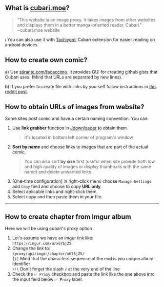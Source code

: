 ## What is [cubari.moe](https://cubari.moe/)?
> "This website is an image proxy. It takes images from other websites and displays them in a better manga-oriented reader, Cubari."  
~cubari.moe website

`ℹ️` You can also use it with [Tachiyomi](https://tachiyomi.org/) Cubari extension for easier reading on android devices.

## How to create own comic?
a)  Use [stirante.com/facaccimo](https://stirante.com/facaccimo/). It provides GUI for creating github gists that Cubari uses. (Mind that URLs are separated by new lines). 

b) If you prefer to create file with links by yourself follow instructions in [this reddit post](https://www.reddit.com/r/manga/comments/mcicbp/sl_how_to_host_a_series_on_imgur_with_guyamoe/).

## How to obtain URLs of images from website?
Some sites post comic and have a certain naming convention. You can:
1. Use **link grabber** function in [Jdownloader](https://jdownloader.org/) to obtain them.  
    > It's located in bottom left corner of program's window
2. **Sort by name** and choose links to images that are part of the actual comic. 
    > You can also sort **by size** first (useful when site provide both low and high quality of images or display thumbnails with the same name) and delete unwanted links.
3. [One-time configuration] In right-click menu choose `Manage Settings` add `Copy` field and choose to copy **URL only**.
4. Select aplicable links and right-click them. 
5. Select copy and then paste them in your file.

---

## How to create chapter from Imgur album
Here we will be using cubari's proxy option

1. Let's assume we have an imgur link like:  
	`https://imgur.com/a/x67SjZ5`
2. Change the link to:  
	`/proxy/api/imgur/chapter/x67SjZ5/`  
		`[i]` Mind that the characters sequence at the end is you unique album identifier  
		`/!\` Don't forget the slash `/` at the very end of the line
3. Check the `✅ Proxy` checkbox and paste the link like the one above into the input field below `✅ Proxy` label.